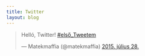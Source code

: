 ```yaml
---
title: Twitter
layout: blog
---
```


<blockquote class="twitter-tweet" lang="hu"><p lang="hu" dir="ltr">Helló, Twitter! <a href="https://twitter.com/hashtag/els%C5%91_Tweetem?src=hash">#első_Tweetem</a></p>&mdash; Matekmaffia (@matekmaffia) <a href="https://twitter.com/matekmaffia/status/626118791471063041">2015. július 28.</a></blockquote>
<script async src="//platform.twitter.com/widgets.js" charset="utf-8"></script>

